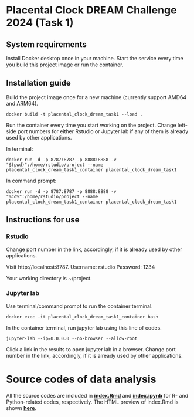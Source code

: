 # Placental Clock DREAM Challenge 2024 (Task 1)

## System requirements

Install Docker desktop once in your machine. Start the service every time you build this project image or run the container.

## Installation guide

Build the project image once for a new machine (currently support AMD64 and ARM64).

```{bash}
docker build -t placental_clock_dream_task1 --load .
```

Run the container every time you start working on the project. Change left-side port numbers for either Rstudio or Jupyter lab if any of them is already used by other applications.

In terminal:

```{bash}
docker run -d -p 8787:8787 -p 8888:8888 -v "$(pwd)":/home/rstudio/project --name placental_clock_dream_task1_container placental_clock_dream_task1
```

In command prompt:

```{bash}
docker run -d -p 8787:8787 -p 8888:8888 -v "%cd%":/home/rstudio/project --name placental_clock_dream_task1_container placental_clock_dream_task1
```

## Instructions for use

### Rstudio

Change port number in the link, accordingly, if it is already used by other applications.

Visit http://localhost:8787.
Username: rstudio
Password: 1234

Your working directory is ~/project.

### Jupyter lab

Use terminal/command prompt to run the container terminal.

```{bash}
docker exec -it placental_clock_dream_task1_container bash
```

In the container terminal, run jupyter lab using this line of codes.

```{bash}
jupyter-lab --ip=0.0.0.0 --no-browser --allow-root
```

Click a link in the results to open jupyter lab in a browser. Change port number in the link, accordingly, if it is already used by other applications.

# Source codes of data analysis

All the source codes are included in [**index.Rmd**](https://github.com/herdiantrisufriyana/placental_clock_dream_task1/blob/master/index.Rmd) and [**index.ipynb**](https://github.com/herdiantrisufriyana/placental_clock_dream_task1/blob/master/index.ipynb) for R- and Python-related codes, respectively. The HTML preview of index.Rmd is shown [**here**](https://herdiantrisufriyana.github.io/placental_clock_dream_task1/index.html).






